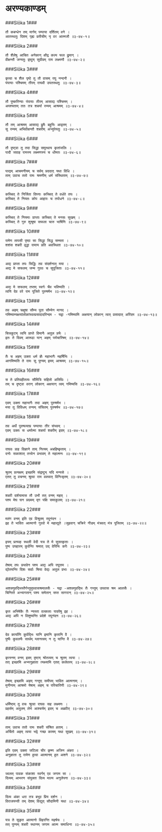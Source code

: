 अरण्यकाण्डम्
===============================


###Slōka 1###


    तौ कबन्धेन तम् मार्गम् पम्पाया दर्शितम् वने ।
    आतस्थतुः दिशम् गृह्य प्रतीचीम् नृ वर आत्मजौ ॥३-७४-१॥


###Slōka 2###


    तौ शैलेषु आचित अनेकान् क्षौद्र कल्प फल द्रुमान् ।
    वीक्षन्तौ जग्मतुः द्रष्टुम् सुग्रीवम् राम लक्ष्मणौ ॥३-७४-२॥


###Slōka 3###


    कृत्वा च शैल पृष्ठे तु तौ वासम् रघु नन्दनौ ।
    पंपायाः पश्चिमम् तीरम् राघवौ उपतस्थतुः ॥३-७४-३॥


###Slōka 4###


    तौ पुष्करिण्याः पंपायाः तीरम् आसाद्य पश्चिमम् ।
    अपश्यताम् ततः तत्र शबर्या रम्यम् आश्रमम् ॥३-७४-४॥


###Slōka 5###


    तौ तम् आश्रमम् आसाद्य द्रुमैः बहुभिः आवृतम् ।
    सु रम्यम् अभिवीक्षन्तौ शबरीम् अभ्युपेयतुः ॥३-७४-५॥


###Slōka 6###


    तौ दृष्ट्वा तु तदा सिद्धा समुत्थाय कृतांजलिः ।
    पादौ जग्राह रामस्य लक्ष्मणस्य च धीमतः ॥३-७४-६॥


###Slōka 7###


    पाद्यम् आचमनीयम् च सर्वम् प्रददात् यथा विधि ।
    ताम् उवाच ततो रामः श्रमणीम् धर्म संस्थिताम् ॥३-७४-७॥


###Slōka 8###


    कच्चित् ते निर्जिता विघ्नाः कच्चित् ते वर्धते तपः ।
    कच्चित् ते नियतः कोप आहारः च तपोधने ॥३-७४-८॥


###Slōka 9###


    कच्चित् ते नियमाः प्राप्ताः कच्चित् ते मनसः सुखम् ।
    कच्चित् ते गुरु शुश्रूषा सफला चारु भाषिणि ॥३-७४-९॥


###Slōka 10###


    रामेण तापसी पृष्ठा सा सिद्धा सिद्ध सम्मता ।
    शशंस शबरी वृद्धा रामाय प्रति अवस्थिता ॥३-७४-१०॥


###Slōka 11###


    अद्य प्राप्ता तपः सिद्धिः तव संदर्शनात् मया ।
    अद्य मे सफलम् जन्म गुरवः च सुपूजिताः ॥३-७४-११॥


###Slōka 12###


    अद्य मे सफलम् तप्तम् स्वर्गः चैव भविष्यति ।
    त्वयि देव वरे राम पूजिते पुरुषर्षभ ॥३-७४-१२॥


###Slōka 13###


    तव अहम् चक्षुषा सौम्य पूता सौम्येन मानद ।
    गमिष्याम्यक्षयांलोकांस्वत्प्रसादादरिन्दम - यद्वा -गमिष्यामि अक्षयान् लोकान् त्वत् प्रसादात् अरिंदम ॥३-७४-१३॥


###Slōka 14###


    चित्रकूटम् त्वयि प्राप्ते विमानैः अतुल प्रभैः ।
    इतः ते दिवम् आरूढा यान् अहम् पर्यचारिषम् ॥३-७४-१४॥


###Slōka 15###


    तैः च अहम् उक्ता धर्म ज्ञैः महाभागैः महर्षिभिः ।
    आगमिष्यति ते रामः सु पुण्यम् इमम् आश्रमम् ॥३-७४-१५॥


###Slōka 16###


    स ते प्रतिग्रहीतव्यः सौमित्रि सहितो अतिथिः ।
    तम् च दृष्ट्वा वरान् लोकान् अक्षयान् त्वम् गमिष्यसि ॥३-७४-१६॥


###Slōka 17###


    एवम् उक्ता महाभागैः तदा अहम् पुरुषर्षभ ।
    मया तु विविधम् वन्यम् संचितम् पुरुषर्षभ ॥३-७४-१७॥


###Slōka 18###


    तव अर्थे पुरुषव्याघ्र पम्पायाः तीर संभवम् ।
    एवम् उक्तः स धर्मात्मा शबर्या शबरीम् इदम् ॥३-७४-१८॥


###Slōka 19###


    राघवः प्राह विज्ञाने ताम् नित्यम् अबहिष्कृताम् ।
    दनोः सकाशात् तत्त्वेन प्रभावम् ते महात्मनः ॥३-७४-१९॥


###Slōka 20###


    श्रुतम् प्रत्यक्षम् इच्छामि संद्रष्टुम् यदि मन्यसे ।
    एतत् तु वचनम् श्रुत्वा राम वक्त्रात् विनिःसृतम् ॥३-७४-२०॥


###Slōka 21###


    शबरी दर्शयामास तौ उभौ तत् वनम् महत् ।
    पश्य मेघ घन प्रख्यम् मृग पक्षि समाकुलम् ॥३-७४-२१॥


###Slōka 22###


    मतंग वनम् इति एव विश्रुतम् रघुनंदन ।
    इह ते भावित आत्मानो गुरवो मे महाद्युते ।जुहवान् चक्रिरे नीडम् मंत्रवत् मंत्र पूजितम् ॥३-७४-२२॥


###Slōka 23###


    इयम् प्रत्यक् स्थली वेदी यत्र ते मे सुसत्कृताः ।
    पुष्प उपहारम् कुर्वन्ति श्रमात् उद् वेपिभिः करैः ॥३-७४-२३॥


###Slōka 24###


    तेषाम् तपः प्रभावेन पश्य अद्य अपि रघूत्तम ।
    द्योतयन्ति दिशः सर्वाः श्रिया वेद्यः अतुल प्रभाः ॥३-७४-२४॥


###Slōka 25###


    अशक्नुवद्भिस्तैर्गन्तुमुपवासश्रमालसैः - यद्वा -अशक्नुवद्भिः तैः गन्तुम् उपवास श्रम आलसैः ।
    चिन्तिते अभ्यागतान् पश्य समेतान् सप्त सागरान् ॥३-७४-२५॥


###Slōka 26###


    कृत अभिषेकैः तैः न्यस्ता वल्कलाः पादपेषु इह ।
    अद्य अपि न विशुष्यन्ति प्रदेशे रघुनंदन ॥३-७४-२६॥


###Slōka 27###


    देव कार्याणि कुर्वद्भिः यानि इमानि कृतानि वै ।
    पुष्पैः कुवलयैः सार्थम् म्लानत्वम् न तु यान्ति वै ॥३-७४-२७॥


###Slōka 28###


    कृत्स्नम् वनम् इदम् दृष्टम् श्रोतव्यम् च श्रुतम् त्वया ।
    तत् इच्छामि अभ्यनुज्ञाता त्यक्ष्यामि एतत् कलेवरम् ॥३-७४-२८॥


###Slōka 29###


    तेषाम् इच्छामि अहम् गन्तुम् समीपम् भावित आत्मनाम् ।
    मुनीनाम् आश्रमो येषाम् अहम् च परिचारिणी ॥३-७४-२९॥


###Slōka 30###


    धर्मिष्ठम् तु वचः श्रुत्वा राघवः सह लक्ष्मणः ।
    प्रहर्सम् अतुलम् लेभे आश्चर्यम् इदम् च अब्रवीत् ॥३-७४-३०॥


###Slōka 31###


    ताम् उवाच ततो रामः शबरी संश्रित व्रताम् ।
    अर्चितो अहम् त्वया भद्रे गच्छ कामम् यथा सुखम् ॥३-७४-३१॥


###Slōka 32###


    इति एवम् उक्ता जटिला चीर कृष्ण अजिन अंबरा ।
    अनुज्ञाता तु रामेण हुत्वा आत्मानम् हुत अशने ॥३-७४-३२॥


###Slōka 33###


    ज्वलत् पावक संकाशा स्वर्गम् एव जगाम सा ।
    दिव्यम् आभरण संयुक्ता दिव्य माल्य अनुलेपना ॥३-७४-३३॥


###Slōka 34###


    दिव्य अंबर धरा तत्र बभूव प्रिय दर्शन ।
    विराजयन्ती तम् देशम् विद्युत् सौदामिनी यथा ॥३-७४-३४॥


###Slōka 35###


    यत्र ते सुकृत आत्मानो विहरन्ति महर्षयः ।
    तत् पुण्यम् शबरी स्थानम् जगाम आत्म समाधिना ॥३-७४-३५॥


